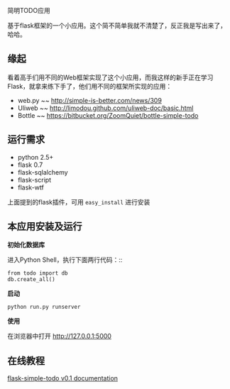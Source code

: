 简明TODO应用

基于flask框架的一个小应用。这个简不简单我就不清楚了，反正我是写出来了，哈哈。

## 缘起

看着高手们用不同的Web框架实现了这个小应用，而我这样的新手正在学习Flask，就拿来练下手了，他们用不同的框架所实现的应用：

- web.py ~~ http://simple-is-better.com/news/309
- Uliweb ~~ http://limodou.github.com/uliweb-doc/basic.html
- Bottle ~~ https://bitbucket.org/ZoomQuiet/bottle-simple-todo

## 运行需求

- python 2.5+
- flask 0.7
- flask-sqlalchemy
- flask-script
- flask-wtf

上面提到的flask插件，可用 ``easy_install`` 进行安装

## 本应用安装及运行

**初始化数据库**

进入Python Shell，执行下面两行代码：::

    from todo import db
    db.create_all()

**启动**

``python run.py runserver``

**使用**

在浏览器中打开 http://127.0.0.1:5000

## 在线教程

[flask-simple-todo v0.1 documentation](http://flask-simple-todo.readthedocs.org/en/latest/?redir)
